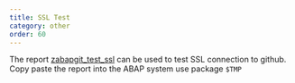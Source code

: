 ```yaml
---
title: SSL Test
category: other
order: 60
---
```


The report [zabapgit_test_ssl](../src/zabapgit_test_ssl.abap) can be used to test SSL connection to github. Copy paste the report into the ABAP system use package `$TMP`
